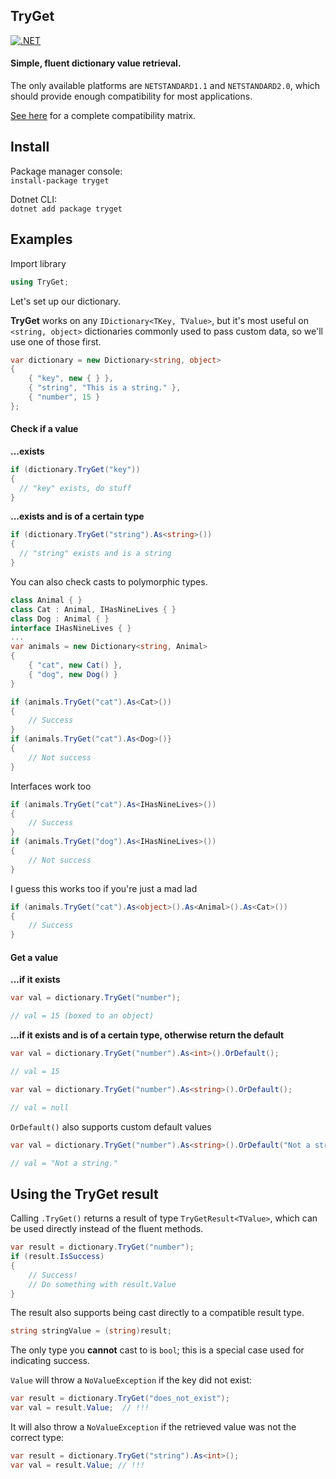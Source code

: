 ## TryGet

[![.NET](https://github.com/Confusingboat/tryget/actions/workflows/dotnet.yml/badge.svg)](https://github.com/Confusingboat/tryget/actions/workflows/dotnet.yml)

#### Simple, fluent dictionary value retrieval.

The only available platforms are `NETSTANDARD1.1` and `NETSTANDARD2.0`, which should provide enough compatibility for most applications.

[See here](https://docs.microsoft.com/en-us/dotnet/standard/net-standard?tabs=net-standard-1-1) for a complete compatibility matrix.

## Install

Package manager console:  
`install-package tryget`

Dotnet CLI:  
`dotnet add package tryget`

## Examples

Import library
```csharp
using TryGet;
```

Let's set up our dictionary.

**TryGet** works on any `IDictionary<TKey, TValue>`, but it's most useful on `<string, object>` dictionaries commonly used to pass custom data, so we'll use one of those first.

```csharp
var dictionary = new Dictionary<string, object>
{
    { "key", new { } },
    { "string", "This is a string." },
    { "number", 15 }
};
```

#### Check if a value

**...exists**
```csharp
if (dictionary.TryGet("key"))
{
  // "key" exists, do stuff
}
```

**...exists and is of a certain type**
```csharp
if (dictionary.TryGet("string").As<string>())
{
  // "string" exists and is a string
}
```
You can also check casts to polymorphic types.
```csharp
class Animal { }
class Cat : Animal, IHasNineLives { }
class Dog : Animal { }
interface IHasNineLives { }
...
var animals = new Dictionary<string, Animal>
{
    { "cat", new Cat() },
    { "dog", new Dog() }
}

if (animals.TryGet("cat").As<Cat>())
{
    // Success
}
if (animals.TryGet("cat").As<Dog>()}
{
    // Not success
}
```
Interfaces work too
```csharp
if (animals.TryGet("cat").As<IHasNineLives>())
{
    // Success
}
if (animals.TryGet("dog").As<IHasNineLives>())
{
    // Not success
}
```
I guess this works too if you're just a mad lad
```csharp
if (animals.TryGet("cat").As<object>().As<Animal>().As<Cat>())
{
    // Success
}
```

#### Get a value
**...if it exists**
```csharp
var val = dictionary.TryGet("number");

// val = 15 (boxed to an object)
```

**...if it exists and is of a certain type, otherwise return the default**
```csharp
var val = dictionary.TryGet("number").As<int>().OrDefault();

// val = 15
```

```csharp
var val = dictionary.TryGet("number").As<string>().OrDefault();

// val = null
```

`OrDefault()` also supports custom default values
```csharp
var val = dictionary.TryGet("number").As<string>().OrDefault("Not a string.");

// val = "Not a string."
```
## Using the TryGet result
Calling `.TryGet()` returns a result of type `TryGetResult<TValue>`, which can be used directly instead of the fluent methods.
```csharp
var result = dictionary.TryGet("number");
if (result.IsSuccess)
{
    // Success!
    // Do something with result.Value
}
```
The result also supports being cast directly to a compatible result type.
```csharp
string stringValue = (string)result;
```
The only type you **cannot** cast to is `bool`; this is a special case used for indicating success.

`Value` will throw a `NoValueException` if the key did not exist:
```csharp
var result = dictionary.TryGet("does_not_exist");
var val = result.Value;  // !!!
```
It will also throw a `NoValueException` if the retrieved value was not the correct type:
```csharp
var result = dictionary.TryGet("string").As<int>();
var val = result.Value; // !!!
```
